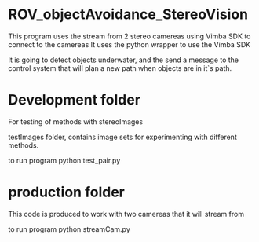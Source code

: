 # ROV_objectAvoidance_StereoVision

This program uses the stream from 2 stereo camereas using Vimba SDK to connect to the camereas
It uses the python wrapper to use the Vimba SDK

It is going to detect objects underwater, and the send a message to the control system that will plan a new path when objects are in it`s path. 


# Development folder
For testing of methods with stereoImages

testImages folder, contains image sets for experimenting with different methods.

to run program
python test_pair.py

# production folder
This code is produced to work with two camereas that it will stream from

to run program
python streamCam.py